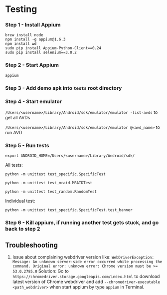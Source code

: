 # Testing

### Step 1 - Install Appium

```
brew install node
npm install -g appium@1.6.3
npm install wd
sudo pip install Appium-Python-Client==0.24
sudo pip install selenium==3.0.2
```

### Step 2 - Start Appium

`appium`

### Step 3 - Add demo apk into `tests` root directory

### Step 4 - Start emulator

`/Users/<username>/Library/Android/sdk/emulator/emulator -list-avds` to get all AVDs

`/Users/<username>/Library/Android/sdk/emulator/emulator @<avd_name>` to run AVD

### Step 5 - Run tests

`export ANDROID_HOME=/Users/<username>/Library/Android/sdk/`

All tests:

`python -m unittest test_specific.SpecificTest`

`python -m unittest test_mraid.MRAIDTest`

`python -m unittest test_random.RandomTest`

Individual test:

`python -m unittest test_specific.SpecificTest.test_banner`

### Step 6 - Kill appium, if running another test gets stuck, and go back to step 2

## Troubleshooting
1. Issue about complaining webdriver version like:
`WebDriverException: Message: An unknown server-side error occurred while processing the command. Original error: unknown error: Chrome version must be >= 53.0.2785.0`
Solution: Go to `https://chromedriver.storage.googleapis.com/index.html` to download latest version of Chrome webdriver and add `--chromedriver-executable <path_webdriver>` when start appium by type `appium` in Terminal.

